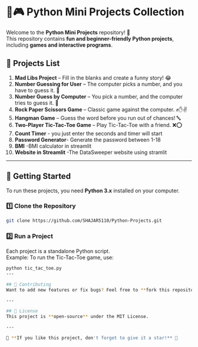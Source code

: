 # 🌟🎮 Python Mini Projects Collection

Welcome to the **Python Mini Projects** repository! 🚀  
This repository contains **fun and beginner-friendly Python projects**, including **games and interactive programs**.

## 📌 Projects List
1. **Mad Libs Project** – Fill in the blanks and create a funny story! 😂  
2. **Number Guessing for User** – The computer picks a number, and you have to guess it. 🎯  
3. **Number Guess by Computer** – You pick a number, and the computer tries to guess it. 🤖  
4. **Rock Paper Scissors Game** – Classic game against the computer. ✊✋✌  
5. **Hangman Game** – Guess the word before you run out of chances! 🔤  
6. **Two-Player Tic-Tac-Toe Game** – Play Tic-Tac-Toe with a friend. ❌⭕  
7. **Count Timer** - you just enter the seconds and timer will start
8. **Password Generator**- Generate the password between 1-18
9. **BMI** -BMI calculator in streamlit
10. **Website in Streamlit** -The DataSweeper website using stramlit
---

## 🚀 Getting Started
To run these projects, you need **Python 3.x** installed on your computer.

### **1️⃣ Clone the Repository**
```bash
git clone https://github.com/SHAJAR5110/Python-Projects.git
```

### **2️⃣ Run a Project**
Each project is a standalone Python script.  
Example: To run the Tic-Tac-Toe game, use:
```bash
python tic_tac_toe.py
---

## 🐜 Contributing
Want to add new features or fix bugs? Feel free to **fork this repository and submit a pull request!**

---

## 🎉 License
This project is **open-source** under the MIT License.

---

🌟 **If you like this project, don't forget to give it a star!** 🌟


